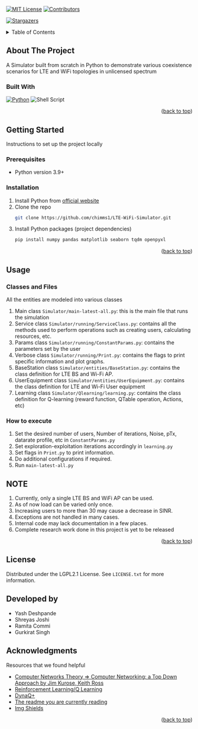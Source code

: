 <!-- Improved compatibility of back to top link: See: https://github.com/othneildrew/Best-README-Template/pull/73 -->
<a name="readme-top"></a>
<!--
*** Thanks for checking out the Best-README-Template. If you have a suggestion
*** that would make this better, please fork the repo and create a pull request
*** or simply open an issue with the tag "enhancement".
*** Don't forget to give the project a star!
*** Thanks again! Now go create something AMAZING! :D
-->



<!-- PROJECT SHIELDS -->
<!--
*** I'm using markdown "reference style" links for readability.
*** Reference links are enclosed in brackets [ ] instead of parentheses ( ).
*** See the bottom of this document for the declaration of the reference variables
*** for contributors-url, forks-url, etc. This is an optional, concise syntax you may use.
*** https://www.markdownguide.org/basic-syntax/#reference-style-links
-->
<!--[![Contributors][contributors-shield]][contributors-url]
[![Forks][forks-shield]][forks-url]
[![Stargazers][stars-shield]][stars-url]
[![Issues][issues-shield]][issues-url]-->
[![MIT License][license-shield]][license-url]
[![Contributors][contributors-shield]][contributors-url]
<!-- [![Forks][forks-shield]][forks-url] -->
[![Stargazers][stars-shield]][stars-url]

<!-- [![LinkedIn][linkedin-shield]][linkedin-url] -->



<!-- PROJECT LOGO -->
<!-- <br />
<div align="center">
  <a href="https://github.com/othneildrew/Best-README-Template">
    <img src="images/logo.png" alt="Logo" width="80" height="80">
  </a>

  <h3 align="center">Best-README-Template</h3>

  <p align="center">
    An awesome README template to jumpstart your projects!
    <br />
    <a href="https://github.com/othneildrew/Best-README-Template"><strong>Explore the docs »</strong></a>
    <br />
    <br />
    <a href="https://github.com/othneildrew/Best-README-Template">View Demo</a>
    ·
    <a href="https://github.com/othneildrew/Best-README-Template/issues">Report Bug</a>
    ·
    <a href="https://github.com/othneildrew/Best-README-Template/issues">Request Feature</a>
  </p>
</div> -->



<!-- TABLE OF CONTENTS -->
<details>
  <summary>Table of Contents</summary>
  <ol>
    <li>
      <a href="#about-the-project">About The Project</a>
      <ul>
        <li><a href="#built-with">Built With</a></li>
      </ul>
    </li>
    <li>
      <a href="#getting-started">Getting Started</a>
      <ul>
        <li><a href="#prerequisites">Prerequisites</a></li>
        <li><a href="#installation">Installation</a></li>
      </ul>
    </li>
    <li><a href="#usage">Usage</a></li>
    <!-- <li><a href="#roadmap">Roadmap</a></li> -->
    <!-- <li><a href="#contributing">Contributing</a></li> -->
    <li><a href="#license">License</a></li>
    <li><a href="#developed-by">Developed by</a></li>
    <li><a href="#acknowledgments">Acknowledgments</a></li>
  </ol>
</details>



<!-- ABOUT THE PROJECT -->
## About The Project

<!-- [![Product Name Screen Shot][product-screenshot]](https://example.com) -->

A Simulator built from scratch in Python to demonstrate various coexistence scenarios for LTE and WiFi topologies in unlicensed spectrum

<!-- <p align="right">(<a href="#readme-top">back to top</a>)</p> -->



### Built With

<!-- * [![Next][Next.js]][Next-url]
* [![React][React.js]][React-url]
* [![Vue][Vue.js]][Vue-url]
* [![Angular][Angular.io]][Angular-url]
* [![Svelte][Svelte.dev]][Svelte-url]
* [![Laravel][Laravel.com]][Laravel-url]
* [![Bootstrap][Bootstrap.com]][Bootstrap-url]
* [![JQuery][JQuery.com]][JQuery-url] -->




[![Python][python.com]][python-url]
![Shell Script](https://img.shields.io/badge/shell_script-%23121011.svg?style=for-the-badge&logo=gnu-bash&logoColor=white)

<p align="right">(<a href="#readme-top">back to top</a>)</p>



<!-- GETTING STARTED -->
## Getting Started
Instructions to set up the project locally

### Prerequisites

* Python version 3.9+

### Installation

1. Install Python from [official website](https://www.python.org/)
2. Clone the repo
   ```sh
   git clone https://github.com/chimms1/LTE-WiFi-Simulator.git
   ```
3. Install Python packages (project dependencies)
   ```sh
   pip install numpy pandas matplotlib seaborn tqdm openpyxl
   ```

<p align="right">(<a href="#readme-top">back to top</a>)</p>



<!-- USAGE EXAMPLES -->
## Usage


### Classes and Files
All the entities are modeled into various classes

1. Main class `Simulator/main-latest-all.py`: this is the main file that runs the simulation
2. Service class `Simulator/running/ServiceClass.py`: contains all the methods used to perform operations such as creating users, calculating resources, etc.
3. Params class `Simulator/running/ConstantParams.py`: contains the parameters set by the user
4. Verbose class `Simulator/running/Print.py`: contains the flags to print specific information and plot graphs.
5. BaseStation class `Simulator/entities/BaseStation.py`: contains the class definition for LTE BS and Wi-Fi AP.
6. UserEquipment class `Simulator/entities/UserEquipment.py`: contains the class definition for LTE and Wi-Fi User equipment
7. Learning class `Simulator/Qlearning/learning.py`: contains the class definition for Q-learning (reward function, QTable operation, Actions, etc)


### How to execute
1. Set the desired number of users, Number of iterations, Noise, pTx, datarate profile, etc in `ConstantParams.py`
2. Set exploration-exploitation iterations accordingly in `learning.py`
3. Set flags in `Print.py` to print information.
4. Do additional configurations if required.
5. Run `main-latest-all.py`

## NOTE
1. Currently, only a single LTE BS and WiFi AP can be used.
2. As of now load can be varied only once.
3. Increasing users to more than 30 may cause a decrease in SINR.
4. Exceptions are not handled in many cases.
5. Internal code may lack documentation in a few places.
6. Complete research work done in this project is yet to be released
<p align="right">(<a href="#readme-top">back to top</a>)</p>



<!-- ROADMAP -->
<!-- ## Roadmap

- [x] Add Changelog
- [x] Add back to top links
- [ ] Add Additional Templates w/ Examples
- [ ] Add "components" document to easily copy & paste sections of the readme
- [ ] Multi-language Support
    - [ ] Chinese
    - [ ] Spanish

See the [open issues](https://github.com/othneildrew/Best-README-Template/issues) for a full list of proposed features (and known issues).

<p align="right">(<a href="#readme-top">back to top</a>)</p> -->



<!-- CONTRIBUTING -->
<!-- ## Contributing

Contributions are what makes the open source community such an amazing place to learn, inspire, and create. Any contributions you make are **greatly appreciated**.

If you have a suggestion that would make this better, please fork the repo and create a pull request. You can also simply open an issue with the tag "enhancement".
Don't forget to give the project a star! Thanks again!

1. Fork the Project
2. Create your Feature Branch (`git checkout -b feature/AmazingFeature`)
3. Commit your Changes (`git commit -m 'Add some AmazingFeature'`)
4. Push to the Branch (`git push origin feature/AmazingFeature`)
5. Open a Pull Request

<p align="right">(<a href="#readme-top">back to top</a>)</p> -->



<!-- LICENSE -->
## License

Distributed under the LGPL2.1 License. See `LICENSE.txt` for more information.

<!-- <p align="right">(<a href="#readme-top">back to top</a>)</p> -->



<!-- CONTACT -->
## Developed by

* Yash Deshpande
* Shreyas Joshi
* Ramita Commi
* Gurkirat Singh

<!-- <p align="right">(<a href="#readme-top">back to top</a>)</p> -->



<!-- ACKNOWLEDGMENTS -->
## Acknowledgments

Resources that we found helpful

* [Computer Networks Theory => Computer Networking: a Top Down Approach by Jim Kurose, Keith Ross](https://gaia.cs.umass.edu/kurose_ross/index.php)
* [Reinforcement Learning/Q Learning](https://www.coursera.org/learn/unsupervised-learning-recommenders-reinforcement-learning)
* [DynaQ+](https://notesonai.com/Dyna-Q+-+Planning+and+Learning)
* [The readme you are currently reading](https://github.com/othneildrew/Best-README-Template)
* [Img Shields](https://shields.io)

<p align="right">(<a href="#readme-top">back to top</a>)</p>



<!-- MARKDOWN LINKS & IMAGES -->
<!-- https://www.markdownguide.org/basic-syntax/#reference-style-links -->
[contributors-shield]: https://img.shields.io/github/contributors/Chimms1/LTE-WiFi-Simulator.svg?style=for-the-badge
[contributors-url]: https://github.com/chimms1/LTE-WiFi-Simulator/graphs/contributors
<!-- [forks-shield]: https://img.shields.io/github/forks/othneildrew/Best-README-Template.svg?style=for-the-badge
[forks-url]: https://github.com/othneildrew/Best-README-Template/network/members -->
[stars-shield]: https://img.shields.io/github/stars/Chimms1/LTE-WiFi-Simulator.svg?style=for-the-badge
[stars-url]: https://github.com/chimms1/LTE-WiFi-Simulator/stargazers

[license-shield]: https://img.shields.io/github/license/Chimms1/LTE-WiFi-Simulator.svg?style=for-the-badge
[license-url]: https://github.com/chimms1/LTE-WiFi-Simulator/blob/main/LICENSE.txt
[linkedin-shield]: https://img.shields.io/badge/-LinkedIn-black.svg?style=for-the-badge&logo=linkedin&colorB=555
[linkedin-url]: https://in.linkedin.com/in/yash-deshpande-410567270



[python.com]: https://img.shields.io/badge/python-3670A0?style=for-the-badge&logo=python&logoColor=ffdd54
[python-url]: https://www.python.org/






[product-screenshot]: images/screenshot.png
[Next.js]: https://img.shields.io/badge/next.js-000000?style=for-the-badge&logo=nextdotjs&logoColor=white
[Next-url]: https://nextjs.org/
[React.js]: https://img.shields.io/badge/React-20232A?style=for-the-badge&logo=react&logoColor=61DAFB
[React-url]: https://reactjs.org/
[Vue.js]: https://img.shields.io/badge/Vue.js-35495E?style=for-the-badge&logo=vuedotjs&logoColor=4FC08D
[Vue-url]: https://vuejs.org/
[Angular.io]: https://img.shields.io/badge/Angular-DD0031?style=for-the-badge&logo=angular&logoColor=white
[Angular-url]: https://angular.io/
[Svelte.dev]: https://img.shields.io/badge/Svelte-4A4A55?style=for-the-badge&logo=svelte&logoColor=FF3E00
[Svelte-url]: https://svelte.dev/
[Laravel.com]: https://img.shields.io/badge/Laravel-FF2D20?style=for-the-badge&logo=laravel&logoColor=white
[Laravel-url]: https://laravel.com
[Bootstrap.com]: https://img.shields.io/badge/Bootstrap-563D7C?style=for-the-badge&logo=bootstrap&logoColor=white
[Bootstrap-url]: https://getbootstrap.com
[JQuery.com]: https://img.shields.io/badge/jQuery-0769AD?style=for-the-badge&logo=jquery&logoColor=white
[JQuery-url]: https://jquery.com
